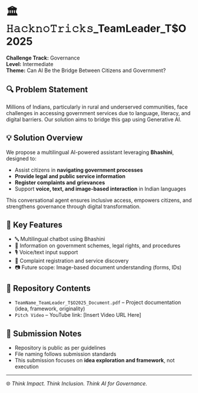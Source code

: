 # 🏛️ 𝙷𝚊𝚌𝚔𝚗𝚘𝚃𝚛𝚒𝚌𝚔𝚜_TeamLeader_T$O2025

**Challenge Track:** Governance  
**Level:** Intermediate  
**Theme:** Can AI Be the Bridge Between Citizens and Government?

## 🔍 Problem Statement

Millions of Indians, particularly in rural and underserved communities, face challenges in accessing government services due to language, literacy, and digital barriers. Our solution aims to bridge this gap using Generative AI.

## 💡 Solution Overview

We propose a multilingual AI-powered assistant leveraging **Bhashini**, designed to:

- Assist citizens in **navigating government processes**
- **Provide legal and public service information**
- **Register complaints and grievances**
- Support **voice, text, and image-based interaction** in Indian languages

This conversational agent ensures inclusive access, empowers citizens, and strengthens governance through digital transformation.

## 🧠 Key Features

- 🔤 Multilingual chatbot using Bhashini  
- 📜 Information on government schemes, legal rights, and procedures  
- 🎙️ Voice/text input support  
- 📝 Complaint registration and service discovery  
- 📷 Future scope: Image-based document understanding (forms, IDs)

## 📂 Repository Contents

- `TeamName_TeamLeader_T$O2025_Document.pdf` – Project documentation (idea, framework, originality)
- `Pitch Video` – YouTube link: [Insert Video URL Here]

## 📌 Submission Notes

- Repository is public as per guidelines  
- File naming follows submission standards  
- This submission focuses on **idea exploration and framework**, not execution

---

🌐 *Think Impact. Think Inclusion. Think AI for Governance.*
